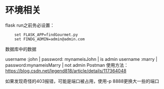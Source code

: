 # 环境相关

flask run之前务必设置：

```
    set FLASK_APP=findGourmet.py
    set FINDG_ADMIN=admin@admin.com

```

数据库中的数据

username :john | password: mynameisJohn | is admin
username :marry | password:mynameisMarry | not admin
Postman 使用方法：https://blog.csdn.net/legend818/article/details/117364048

如果发现奇怪的403报错，可能是端口被占用，使用-p 8888更换大一些的端口
